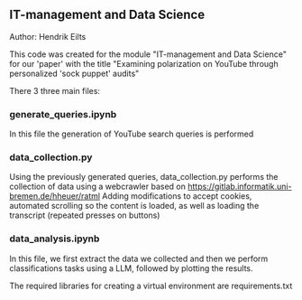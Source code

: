 ## IT-management and Data Science 

Author: Hendrik Eilts

This code was created for the module "IT-management and Data Science" for our 'paper' with the title "Examining polarization on YouTube through personalized 'sock
puppet' audits"

There 3 three main files:

### generate_queries.ipynb

In this file the generation of YouTube search queries is performed

### data_collection.py

Using the previously generated queries, data_collection.py performs the collection of data using a webcrawler based on https://gitlab.informatik.uni-bremen.de/hheuer/ratml 
Adding modifications to accept cookies, automated scrolling so the content is loaded, as well as loading the transcript (repeated presses on buttons)

### data_analysis.ipynb

In this file, we first extract the data we collected and then we perform classifications tasks using a LLM,
followed by plotting the results.



The required libraries for creating a virtual environment are requirements.txt
